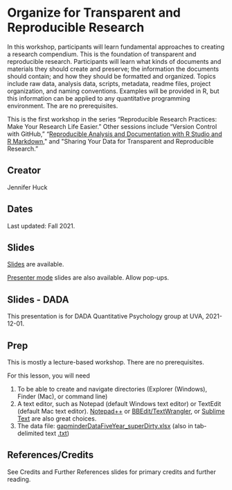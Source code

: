 # Organize for Transparent and Reproducible Research

In this workshop, participants will learn fundamental approaches to creating a research compendium. This is the foundation of transparent and reproducible research. Participants will learn what kinds of documents and materials they should create and preserve; the information the documents should contain; and how they should be formatted and organized. Topics include raw data, analysis data, scripts, metadata, readme files, project organization, and naming conventions. Examples will be provided in R, but this information can be applied to any quantitative programming environment. The are no prerequisites.

This is the first workshop in the series “Reproducible Research Practices: Make Your Research Life Easier.” Other sessions include “Version Control with GitHub,” “[Reproducible Analysis and Documentation with R Studio and R Markdown](https://github.com/jennhuck/reproAnalysis/)," and "Sharing Your Data for Transparent and Reproducible Research.”

## Creator
Jennifer Huck

## Dates
Last updated: Fall 2021.

## Slides

[Slides](https://jennhuck.github.io/organizeForRepro/slides/organizeForRepro.html) are available.

[Presenter mode](https://jennhuck.github.io/organizeForRepro/slides/organizeForRepro.html?presentme=true) slides are also available.  Allow pop-ups.

## Slides - DADA

This presentation is for DADA Quantitative Psychology group at UVA, 2021-12-01.

## Prep

This is mostly a lecture-based workshop. There are no prerequisites.

For this lesson, you will need

1.	To be able to create and navigate directories (Explorer (Windows), Finder (Mac), or command line)
2.	A text editor, such as Notepad (default Windows text editor) or TextEdit (default Mac text editor).  [Notepad++](http://notepad-plus-plus.org/) or [BBEdit/TextWrangler](http://www.barebones.com/products/textwrangler/download.html), or [Sublime Text](https://www.sublimetext.com/) are also great choices.
3.	The data file: [gapminderDataFiveYear_superDirty.xlsx](https://reproducible-science-curriculum.github.io/organization-RR-Jupyter/data/gapminderDataFiveYear_superDirty.xlsx) (also in tab-delimited text [.txt](https://reproducible-science-curriculum.github.io/organization-RR-Jupyter/data/gapminderDataFiveYear_superDirty.txt))

## References/Credits

See Credits and Further References slides for primary credits and further reading.


